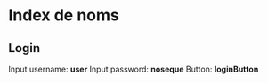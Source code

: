 # Index de noms

## Login

Input username: **user**
Input password: **noseque**
Button: **loginButton**
